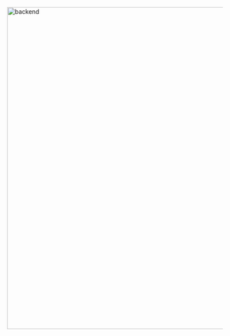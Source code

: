 <img width="1697" height="750" alt="backend" src="https://github.com/user-attachments/assets/3ad84e89-7eb3-40e1-a85d-9b740b10b88d" />
